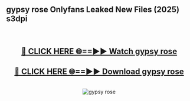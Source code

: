 <h2>gypsy rose Onlyfans Leaked New Files (2025) s3dpi</h2>
<br>
<div align="center">
<h2><a href="https://mediafiles.top/gypsy_rose&ref=git" rel="nofollow">🔴 CLICK HERE 🌐==►► Watch gypsy rose</a></h2>
<h2><a href="https://mediafiles.top/gypsy_rose&ref=git" rel="nofollow">🔴 CLICK HERE 🌐==►► Download gypsy rose</a></h2>
<br>
<a href="https://mediafiles.top/gypsy_rose&ref=git" rel="nofollow" data-target="animated-image.originalLink"><img src="https://i.ibb.co.com/xMMVF88/686577567.gif" alt="gypsy rose" style="max-width: 100%; display: inline-block;" data-target="animated-image.originalImage"></a>
</div>
<br>
<br>